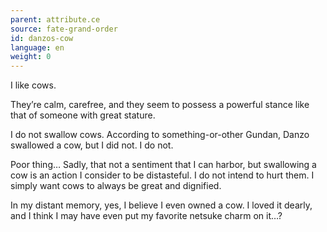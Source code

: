 ```yaml
---
parent: attribute.ce
source: fate-grand-order
id: danzos-cow
language: en
weight: 0
---
```


I like cows.

They’re calm, carefree, and they seem to possess a powerful stance like that of someone with great stature.

I do not swallow cows.
According to something-or-other Gundan, Danzo swallowed a cow, but I did not. I do not.

Poor thing…
Sadly, that not a sentiment that I can harbor, but swallowing a cow is an action I consider to be distasteful.
I do not intend to hurt them.
I simply want cows to always be great and dignified.

In my distant memory, yes, I believe I even owned a cow.
I loved it dearly, and I think I may have even put my favorite netsuke charm on it…?
